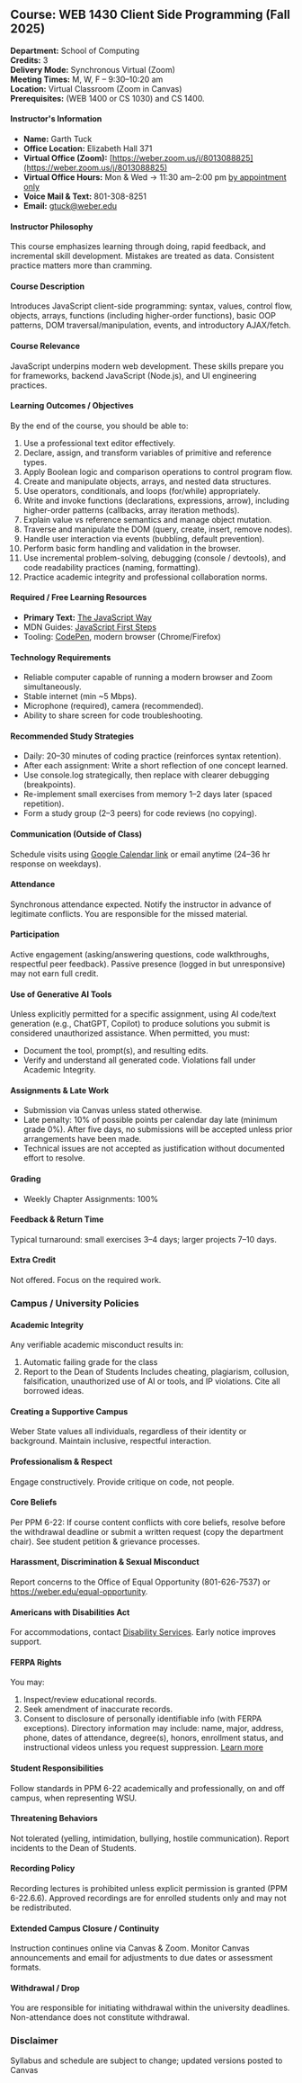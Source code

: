 ## Course: WEB 1430 Client Side Programming (Fall 2025)
**Department:** School of Computing  
**Credits:** 3  
**Delivery Mode:** Synchronous Virtual (Zoom)  
**Meeting Times:** M, W, F – 9:30–10:20 am  
**Location:** Virtual Classroom (Zoom in Canvas)  
**Prerequisites:** (WEB 1400 or CS 1030) and CS 1400.  

#### Instructor's Information
- **Name:** Garth Tuck
- **Office Location:** Elizabeth Hall 371
- **Virtual Office (Zoom):** [https://weber.zoom.us/j/8013088825](https://weber.zoom.us/j/8013088825)
- **Virtual Office Hours:** Mon & Wed → 11:30 am–2:00 pm [by appointment only](https://calendar.google.com/calendar/u/0/appointments/schedules/AcZssZ2ZxOHd88y9dR5ZmI1YgcfcnhVGj2lfXlknmyVUPbRtVoTjHj3OJbIADiaxM2RC9pGFkeTWF6CK?gv=true)
- **Voice Mail & Text:** 801-308-8251
- **Email:** [gtuck@weber.edu](mailto:gtuck@weber.edu)

#### Instructor Philosophy
This course emphasizes learning through doing, rapid feedback, and incremental skill development. Mistakes are treated as data. Consistent practice matters more than cramming.

#### Course Description
Introduces JavaScript client-side programming: syntax, values, control flow, objects, arrays, functions (including higher-order functions), basic OOP patterns, DOM traversal/manipulation, events, and introductory AJAX/fetch.

#### Course Relevance
JavaScript underpins modern web development. These skills prepare you for frameworks, backend JavaScript (Node.js), and UI engineering practices.

#### Learning Outcomes / Objectives
By the end of the course, you should be able to:
1. Use a professional text editor effectively.
2. Declare, assign, and transform variables of primitive and reference types.
3. Apply Boolean logic and comparison operations to control program flow.
4. Create and manipulate objects, arrays, and nested data structures.
5. Use operators, conditionals, and loops (for/while) appropriately.
6. Write and invoke functions (declarations, expressions, arrow), including higher-order patterns (callbacks, array iteration methods).
7. Explain value vs reference semantics and manage object mutation.
8. Traverse and manipulate the DOM (query, create, insert, remove nodes).
9. Handle user interaction via events (bubbling, default prevention).
10. Perform basic form handling and validation in the browser.
11. Use incremental problem-solving, debugging (console / devtools), and code readability practices (naming, formatting).
12. Practice academic integrity and professional collaboration norms.

#### Required / Free Learning Resources
- **Primary Text:** [The JavaScript Way](https://thejsway.net/)
- MDN Guides: [JavaScript First Steps](https://developer.mozilla.org/en-US/docs/Learn/JavaScript/First_steps)
- Tooling: [CodePen](https://codepen.io), modern browser (Chrome/Firefox)

#### Technology Requirements
- Reliable computer capable of running a modern browser and Zoom simultaneously.
- Stable internet (min ~5 Mbps).
- Microphone (required), camera (recommended).
- Ability to share screen for code troubleshooting.

#### Recommended Study Strategies
- Daily: 20–30 minutes of coding practice (reinforces syntax retention).
- After each assignment: Write a short reflection of one concept learned.
- Use console.log strategically, then replace with clearer debugging (breakpoints).
- Re-implement small exercises from memory 1–2 days later (spaced repetition).
- Form a study group (2–3 peers) for code reviews (no copying).

#### Communication (Outside of Class)
Schedule visits using [Google Calendar link](https://calendar.google.com/calendar/u/0/appointments/schedules/AcZssZ2ZxOHd88y9dR5ZmI1YgcfcnhVGj2lfXlknmyVUPbRtVoTjHj3OJbIADiaxM2RC9pGFkeTWF6CK?gv=true) or email anytime (24–36 hr response on weekdays).

#### Attendance
Synchronous attendance expected. Notify the instructor in advance of legitimate conflicts. You are responsible for the missed material.

#### Participation
Active engagement (asking/answering questions, code walkthroughs, respectful peer feedback). Passive presence (logged in but unresponsive) may not earn full credit.

#### Use of Generative AI Tools
Unless explicitly permitted for a specific assignment, using AI code/text generation (e.g., ChatGPT, Copilot) to produce solutions you submit is considered unauthorized assistance. When permitted, you must:
- Document the tool, prompt(s), and resulting edits.
- Verify and understand all generated code.
Violations fall under Academic Integrity.

#### Assignments & Late Work
- Submission via Canvas unless stated otherwise.
- Late penalty: 10% of possible points per calendar day late (minimum grade 0%). After five days, no submissions will be accepted unless prior arrangements have been made.
- Technical issues are not accepted as justification without documented effort to resolve.

#### Grading
- Weekly Chapter Assignments: 100%

#### Feedback & Return Time
Typical turnaround: small exercises 3–4 days; larger projects 7–10 days.

#### Extra Credit
Not offered. Focus on the required work.

### Campus / University Policies

#### Academic Integrity
Any verifiable academic misconduct results in:
1. Automatic failing grade for the class
2. Report to the Dean of Students
Includes cheating, plagiarism, collusion, falsification, unauthorized use of AI or tools, and IP violations. Cite all borrowed ideas.

#### Creating a Supportive Campus
Weber State values all individuals, regardless of their identity or background. Maintain inclusive, respectful interaction.

#### Professionalism & Respect
Engage constructively. Provide critique on code, not people.

#### Core Beliefs
Per PPM 6-22: If course content conflicts with core beliefs, resolve before the withdrawal deadline or submit a written request (copy the department chair). See student petition & grievance processes.

#### Harassment, Discrimination & Sexual Misconduct
Report concerns to the Office of Equal Opportunity (801-626-7537) or https://weber.edu/equal-opportunity.

#### Americans with Disabilities Act
For accommodations, contact [Disability Services](https://www.weber.edu/disabilityservices/default.html). Early notice improves support.

#### FERPA Rights
You may:
1. Inspect/review educational records.
2. Seek amendment of inaccurate records.
3. Consent to disclosure of personally identifiable info (with FERPA exceptions).
Directory information may include: name, major, address, phone, dates of attendance, degree(s), honors, enrollment status, and instructional videos unless you request suppression. [Learn more](https://www.weber.edu/registrar/FERPA.html)

#### Student Responsibilities
Follow standards in PPM 6-22 academically and professionally, on and off campus, when representing WSU.

#### Threatening Behaviors
Not tolerated (yelling, intimidation, bullying, hostile communication). Report incidents to the Dean of Students.

#### Recording Policy
Recording lectures is prohibited unless explicit permission is granted (PPM 6-22.6.6). Approved recordings are for enrolled students only and may not be redistributed.

#### Extended Campus Closure / Continuity
Instruction continues online via Canvas & Zoom. Monitor Canvas announcements and email for adjustments to due dates or assessment formats.

#### Withdrawal / Drop
You are responsible for initiating withdrawal within the university deadlines. Non-attendance does not constitute withdrawal.

### Disclaimer
Syllabus and schedule are subject to change; updated versions posted to Canvas
